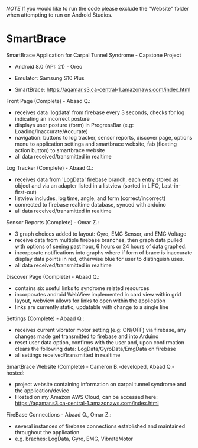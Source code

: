 *NOTE* If you would like to run the code please exclude the "Website" folder when attempting to run on Android Studios.

# SmartBrace

SmartBrace Application for Carpal Tunnel Syndrome - Capstone Project

- Android 8.0 (API: 21) - Oreo
- Emulator: Samsung S10 Plus

- SmartBrace: https://aqamar.s3.ca-central-1.amazonaws.com/index.html

Front Page (Complete) - Abaad Q.:
- receives data 'logdata' from firebase every 3 seconds,
   checks for log indicating an incorrect posture
- displays user posture (form) in ProgressBar (e.g: Loading/Inaccurate/Accurate)
- navigation: 
   buttons to log tracker, sensor reports, discover page,
   options menu to application settings and smartbrace website,
   fab (floating action button) to smartbrace website
- all data received/transmitted in realtime
 
Log Tracker (Complete) - Abaad Q.:
- receives data from 'LogData' firebase branch,
   each entry stored as object and via an adapter listed
   in a listview (sorted in LIFO, Last-in-first-out)
- listview includes, log time, angle, and form (correct/incorrect)
- connected to firebase realtime database, synced with arduino
- all data received/transmitted in realtime

Sensor Reports (Complete) - Omar Z.:
- 3 graph choices added to layout: Gyro, EMG Sensor, and EMG Voltage
- receive data from multiple firebase branches, then graph data pulled
  with options of seeing past hour, 6 hours or 24 hours of data graphed.
- incorporate notifications into graphs where if form of brace is inaccurate
  display data points in red, otherwise blue for user to distinguish uses.
- all data received/transmitted in realtime

Discover Page (Complete) - Abaad Q.:
- contains six useful links to syndrome related resources
- incorporates android WebView implemented in card view within grid layout,
   webview allows for links to open within the application
- links are currently static, updatable with change to a single line

Settings (Complete) - Abaad Q.:
- receives current vibrator motor setting (e.g: ON/OFF) via firebase,
   any changes made get transmitted to firebase and into Arduino
- reset user data option, confirms with the user and,
   upon confirmation clears the following data: LogData/GyroData/EmgData on firebase
- all settings received/transmitted in realtime

SmartBrace Website (Complete) - Cameron B.-developed, Abaad Q.-hosted:
- project website containing information on carpal tunnel syndrome and the application/device
- Hosted on my Amazon AWS Cloud, 
   can be accessed here: https://aqamar.s3.ca-central-1.amazonaws.com/index.html
 
FireBase Connections - Abaad Q., Omar Z.:
- several instances of firebase connections established and maintained throughout the application
- e.g. braches: LogData, Gyro, EMG, VibrateMotor
 
 
